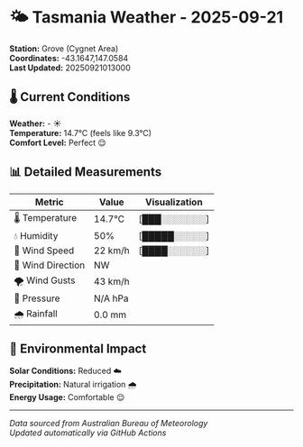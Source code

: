 # 🌤️ Tasmania Weather - 2025-09-21

**Station:** Grove (Cygnet Area)  
**Coordinates:** -43.1647,147.0584  
**Last Updated:** 20250921013000

## 🌡️ Current Conditions

**Weather:** - ☀️  
**Temperature:** 14.7°C (feels like 9.3°C)  
**Comfort Level:** Perfect 😌

## 📊 Detailed Measurements

| Metric | Value | Visualization |
|--------|-------|---------------|
| 🌡️ Temperature | 14.7°C | [███░░░░░░░] |
| 💧 Humidity | 50% | [█████░░░░░] |
| 💨 Wind Speed | 22 km/h | [████░░░░░░] |
| 🧭 Wind Direction | NW | |
| 🌪️ Wind Gusts | 43 km/h | |
| 🔽 Pressure | N/A hPa | |
| 🌧️ Rainfall | 0.0 mm | |

## 🌱 Environmental Impact

**Solar Conditions:** Reduced ☁️  
**Precipitation:** Natural irrigation 🌧️  
**Energy Usage:** Comfortable 😌

---
*Data sourced from Australian Bureau of Meteorology*  
*Updated automatically via GitHub Actions*
